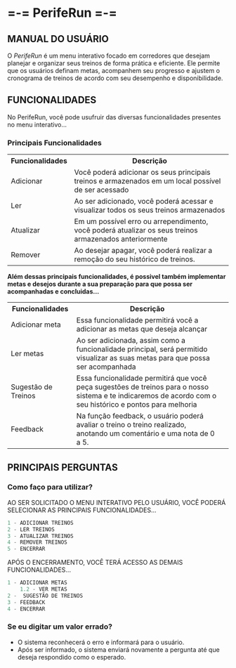 # =-= PerifeRun =-=
## MANUAL DO USUÁRIO
 O _PerifeRun_ é um menu interativo focado em corredores que desejam planejar e organizar seus treinos de forma prática e eficiente. Ele permite que os usuários definam metas, acompanhem seu progresso e ajustem o cronograma de treinos de acordo com seu desempenho e disponibilidade.

## FUNCIONALIDADES
No PerifeRun, você pode usufruir das diversas funcionalidades presentes no menu interativo...

### Principais Funcionalidades
<table>
  <tr>
    <th>Funcionalidades</th>
    <th>Descrição</th>
  </tr>
  <tr>
    <td>Adicionar</td>
    <td>Você poderá adicionar os seus principais treinos e armazenados em um local possível de ser acessado</td>
  </tr>
  <tr>
    <td>Ler</td>
    <td>Ao ser adicionado, você poderá acessar e visualizar todos os seus treinos armazenados</td>
  </tr>
  <tr>
    <td>Atualizar</td>
    <td>Em um possível erro ou arrependimento, você poderá atualizar os seus treinos armazenados anteriormente</td>
  </tr>
  <tr>
    <td>Remover</td>
    <td>Ao desejar apagar, você poderá realizar a remoção  do seu histórico de treinos. </td>
  </tr>
</table> 

**Além dessas principais funcionalidades, é possivel também implementar metas e desejos durante a sua preparação para que possa ser acompanhadas e concluidas...**

<table>
  <tr>
    <th>Funcionalidades</th>
    <th>Descrição</th>
  </tr>
  <tr>
    <td>Adicionar meta</td>
    <td>Essa funcionalidade permitirá você a adicionar as metas que deseja alcançar</td>
  </tr>
  <tr>
    <td>Ler  metas</td>
    <td>Ao ser adicionada, assim como a funcionalidade principal, será permitido visualizar as suas metas para que possa ser acompanhada <td>
  </tr>
  <tr>
    <td>Sugestão de Treinos</td>
    <td>Essa funcionalidade permitirá que você peça sugestões de treinos para o nosso sistema e te indicaremos de acordo com o seu histórico e pontos para melhoria</td>
  </tr>
  <tr>
    <td>Feedback</td>
    <td>Na função feedback, o usuário poderá avaliar o treino o treino realizado, anotando um comentário e uma nota de 0 a 5. </td>
  </tr>
</table> 

## PRINCIPAIS PERGUNTAS
### Como faço para utilizar?
AO SER SOLICITADO O MENU INTERATIVO PELO USUÁRIO, VOCÊ PODERÁ SELECIONAR AS PRINCIPAIS FUNCIONALIDADES...
``` py 
1 - ADICIONAR TREINOS
2 - LER TREINOS
3 - ATUALIZAR TREINOS
4 - REMOVER TREINOS
5 - ENCERRAR
```
APÓS O ENCERRAMENTO, VOCÊ TERÁ ACESSO AS DEMAIS FUNCIONALIDADES...
``` py 
1 - ADICIONAR METAS
    1.2 - VER METAS
2 -  SUGESTÃO DE TREINOS
3 - FEEDBACK
4 - ENCERRAR
```

### Se eu digitar um valor errado?
- O sistema reconhecerá o erro e informará para o usuário.
- Após ser informado, o sistema enviará novamente a pergunta até que deseja respondido como o esperado. 

###